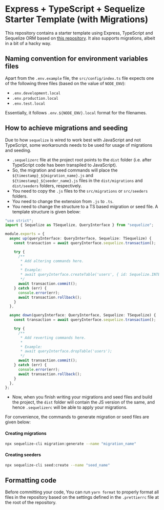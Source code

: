# Express + TypeScript + Sequelize Starter Template (with Migrations)

This repository contains a starter template using Express, TypeScript and
Sequelize ORM based on [this repository](https://github.com/ljlm0402/typescript-express-starter).
It also supports migrations, albeit in a bit of a hacky way.

## Naming convention for environment variables files

Apart from the `.env.example` file, the `src/config/index.ts` file expects one of
the following three files (based on the value of `NODE_ENV`):

- `.env.development.local`
- `.env.production.local`
- `.env.test.local`

Essentially, it follows `.env.${NODE_ENV}.local` format for the filenames.

## How to achieve migrations and seeding

Due to how `sequelize` is wired to work best with JavaScript and not TypeScript, some workarounds needs to be used for usage of migrations and seeding.

- `.sequelizerc` file at the project root points to the `dist` folder (i.e. after TypeScript code has been transpiled to JavaScript).
- So, the migration and seed commands will place the `${timestamp}_${migration_name}.js` and `${timestamp}_${seeder_name}.js` files in the `dist/migrations` and `dist/seeders` folders, respectively.
- You need to copy the `.js` files to the `src/migrations` or `src/seeders` folders.
- You need to change the extension from `.js` to `.ts`.
- You need to change the structure to a TS based migration or seed file. A template structure is given below:

```ts
"use strict";
import { Sequelize as TSequelize, QueryInterface } from "sequelize";

module.exports = {
  async up(queryInterface: QueryInterface, Sequelize: TSequelize) {
    const transaction = await queryInterface.sequelize.transaction();

    try {
      /**
       * Add altering commands here.
       *
       * Example:
       * await queryInterface.createTable('users', { id: Sequelize.INTEGER });
       */
      await transaction.commit();
    } catch (err) {
      console.error(err);
      await transaction.rollback();
    }
  },

  async down(queryInterface: QueryInterface, Sequelize: TSequelize) {
    const transaction = await queryInterface.sequelize.transaction();

    try {
      /**
       * Add reverting commands here.
       *
       * Example:
       * await queryInterface.dropTable('users');
       */
      await transaction.commit();
    } catch (err) {
      console.error(err);
      await transaction.rollback();
    }
  },
};
```

- Now, when you finish writing your migrations and seed files and build the project, the `dist` folder will contain the JS version of the same, and hence `.sequelizerc` will be able to apply your migrations.

For convenience, the commands to generate migration or seed files are given below:

#### Creating migrations

```sh
npx sequelize-cli migration:generate --name "migration_name"
```

#### Creating seeders

```sh
npx sequelize-cli seed:create --name "seed_name"
```

## Formatting code

Before committing your code, You can run `yarn format` to properly format all files in the repository based on the settings defined in the `.prettierrc` file at the root of the repository.
